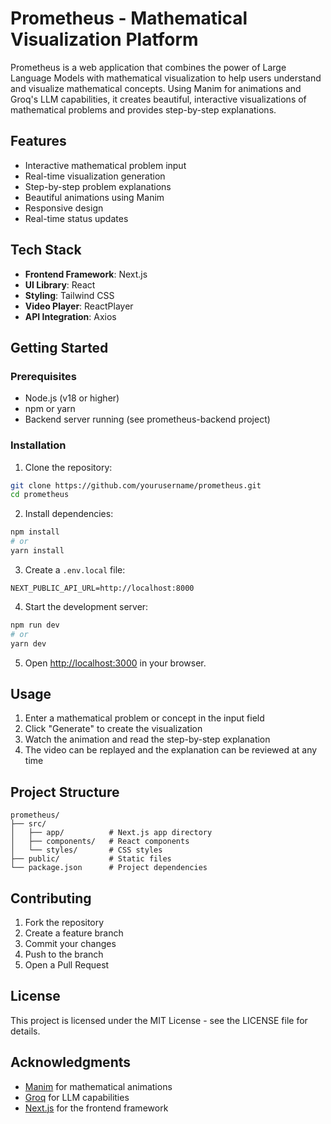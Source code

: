 # Prometheus - Mathematical Visualization Platform

Prometheus is a web application that combines the power of Large Language Models with mathematical visualization to help users understand and visualize mathematical concepts. Using Manim for animations and Groq's LLM capabilities, it creates beautiful, interactive visualizations of mathematical problems and provides step-by-step explanations.

## Features

- Interactive mathematical problem input
- Real-time visualization generation
- Step-by-step problem explanations
- Beautiful animations using Manim
- Responsive design
- Real-time status updates

## Tech Stack

- **Frontend Framework**: Next.js
- **UI Library**: React
- **Styling**: Tailwind CSS
- **Video Player**: ReactPlayer
- **API Integration**: Axios

## Getting Started

### Prerequisites

- Node.js (v18 or higher)
- npm or yarn
- Backend server running (see prometheus-backend project)

### Installation

1. Clone the repository:

```bash
git clone https://github.com/yourusername/prometheus.git
cd prometheus
```

2. Install dependencies:

```bash
npm install
# or
yarn install
```

3. Create a `.env.local` file:

```env
NEXT_PUBLIC_API_URL=http://localhost:8000
```

4. Start the development server:

```bash
npm run dev
# or
yarn dev
```

5. Open [http://localhost:3000](http://localhost:3000) in your browser.

## Usage

1. Enter a mathematical problem or concept in the input field
2. Click "Generate" to create the visualization
3. Watch the animation and read the step-by-step explanation
4. The video can be replayed and the explanation can be reviewed at any time

## Project Structure

```
prometheus/
├── src/
│   ├── app/          # Next.js app directory
│   ├── components/   # React components
│   └── styles/       # CSS styles
├── public/           # Static files
└── package.json      # Project dependencies
```

## Contributing

1. Fork the repository
2. Create a feature branch
3. Commit your changes
4. Push to the branch
5. Open a Pull Request

## License

This project is licensed under the MIT License - see the LICENSE file for details.

## Acknowledgments

- [Manim](https://www.manim.community/) for mathematical animations
- [Groq](https://groq.com/) for LLM capabilities
- [Next.js](https://nextjs.org/) for the frontend framework
